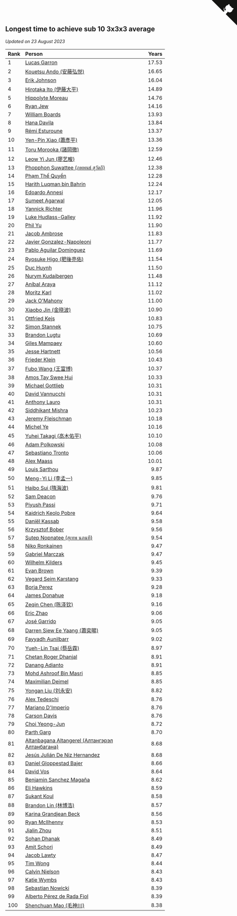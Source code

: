 ## Longest time to achieve sub 10 3x3x3 average

*Updated on 23 August 2023*

| Rank | Person | Years |
| :--- | :--- | ---: |
| 1 | [Lucas Garron](https://www.worldcubeassociation.org/persons/2006GARR01) | 17.53 |
| 2 | [Kouetsu Ando (安藤弘悦)](https://www.worldcubeassociation.org/persons/2006ANDO01) | 16.65 |
| 3 | [Erik Johnson](https://www.worldcubeassociation.org/persons/2007JOHN02) | 16.04 |
| 4 | [Hirotaka Ito (伊藤大平)](https://www.worldcubeassociation.org/persons/2008ITOH01) | 14.89 |
| 5 | [Hippolyte Moreau](https://www.worldcubeassociation.org/persons/2008MORE02) | 14.76 |
| 6 | [Ryan Jew](https://www.worldcubeassociation.org/persons/2008JEWR01) | 14.16 |
| 7 | [William Boards](https://www.worldcubeassociation.org/persons/2009BOAR01) | 13.93 |
| 8 | [Hana Davila](https://www.worldcubeassociation.org/persons/2009DAVI01) | 13.84 |
| 9 | [Rémi Esturoune](https://www.worldcubeassociation.org/persons/2010ESTU01) | 13.37 |
| 10 | [Yen-Pin Xiao (蕭彥平)](https://www.worldcubeassociation.org/persons/2010XIAO01) | 13.36 |
| 11 | [Toru Morooka (諸岡徹)](https://www.worldcubeassociation.org/persons/2010MORO01) | 12.59 |
| 12 | [Leow Yi Jun (廖艺畯)](https://www.worldcubeassociation.org/persons/2010JUNL02) | 12.46 |
| 13 | [Phopphon Suwattee (ภพพนธ์ สุวัตถี)](https://www.worldcubeassociation.org/persons/2010SUWA03) | 12.38 |
| 14 | [Phạm Thế Quyền](https://www.worldcubeassociation.org/persons/2010PHAM08) | 12.28 |
| 15 | [Harith Luqman bin Bahrin](https://www.worldcubeassociation.org/persons/2010BAHR02) | 12.24 |
| 16 | [Edoardo Annesi](https://www.worldcubeassociation.org/persons/2011ANNE01) | 12.17 |
| 17 | [Sumeet Agarwal](https://www.worldcubeassociation.org/persons/2011AGAR05) | 12.05 |
| 18 | [Yannick Richter](https://www.worldcubeassociation.org/persons/2010RICH04) | 11.96 |
| 19 | [Luke Hudlass-Galley](https://www.worldcubeassociation.org/persons/2010HUDL01) | 11.92 |
| 20 | [Phil Yu](https://www.worldcubeassociation.org/persons/2010YUPH01) | 11.90 |
| 21 | [Jacob Ambrose](https://www.worldcubeassociation.org/persons/2010AMBR01) | 11.83 |
| 22 | [Javier Gonzalez-Napoleoni](https://www.worldcubeassociation.org/persons/2011GONZ04) | 11.77 |
| 23 | [Pablo Aguilar Dominguez](https://www.worldcubeassociation.org/persons/2010AGUI04) | 11.69 |
| 24 | [Ryosuke Higo (肥後亮佑)](https://www.worldcubeassociation.org/persons/2006HIGO01) | 11.54 |
| 25 | [Duc Huynh](https://www.worldcubeassociation.org/persons/2010HUYN02) | 11.50 |
| 26 | [Nurym Kudaibergen](https://www.worldcubeassociation.org/persons/2011KUDA01) | 11.48 |
| 27 | [Aníbal Araya](https://www.worldcubeassociation.org/persons/2011ARAY01) | 11.12 |
| 28 | [Moritz Karl](https://www.worldcubeassociation.org/persons/2008KARL02) | 11.02 |
| 29 | [Jack O'Mahony](https://www.worldcubeassociation.org/persons/2011OMAH01) | 11.00 |
| 30 | [Xiaobo Jin (金晓波)](https://www.worldcubeassociation.org/persons/2008JINX01) | 10.90 |
| 31 | [Ottfried Kejs](https://www.worldcubeassociation.org/persons/2012KEJS01) | 10.83 |
| 32 | [Simon Stannek](https://www.worldcubeassociation.org/persons/2012STAN04) | 10.75 |
| 33 | [Brandon Lugtu](https://www.worldcubeassociation.org/persons/2012LUGT01) | 10.69 |
| 34 | [Giles Mampaey](https://www.worldcubeassociation.org/persons/2012MAMP01) | 10.60 |
| 35 | [Jesse Hartnett](https://www.worldcubeassociation.org/persons/2012HART03) | 10.56 |
| 36 | [Frieder Klein](https://www.worldcubeassociation.org/persons/2013KLEI01) | 10.43 |
| 37 | [Fubo Wang (王富博)](https://www.worldcubeassociation.org/persons/2007FUBO01) | 10.37 |
| 38 | [Amos Tay Swee Hui](https://www.worldcubeassociation.org/persons/2009SWEE01) | 10.33 |
| 39 | [Michael Gottlieb](https://www.worldcubeassociation.org/persons/2006GOTT01) | 10.31 |
| 40 | [David Vannucchi](https://www.worldcubeassociation.org/persons/2012VANN01) | 10.31 |
| 41 | [Anthony Lauro](https://www.worldcubeassociation.org/persons/2012LAUR02) | 10.31 |
| 42 | [Siddhikant Mishra](https://www.worldcubeassociation.org/persons/2012MISH01) | 10.23 |
| 43 | [Jeremy Fleischman](https://www.worldcubeassociation.org/persons/2005FLEI01) | 10.18 |
| 44 | [Michel Ye](https://www.worldcubeassociation.org/persons/2012YEMI01) | 10.16 |
| 45 | [Yuhei Takagi (高木佑平)](https://www.worldcubeassociation.org/persons/2008TAKA01) | 10.10 |
| 46 | [Adam Polkowski](https://www.worldcubeassociation.org/persons/2007POLK01) | 10.08 |
| 47 | [Sebastiano Tronto](https://www.worldcubeassociation.org/persons/2011TRON02) | 10.06 |
| 48 | [Alex Maass](https://www.worldcubeassociation.org/persons/2011MAAS01) | 10.01 |
| 49 | [Louis Sarthou](https://www.worldcubeassociation.org/persons/2012SART01) | 9.87 |
| 50 | [Meng-Yi Li (李孟一)](https://www.worldcubeassociation.org/persons/2011LIME01) | 9.85 |
| 51 | [Haibo Sui (隋海波)](https://www.worldcubeassociation.org/persons/2011SUIH01) | 9.81 |
| 52 | [Sam Deacon](https://www.worldcubeassociation.org/persons/2013DEAC01) | 9.76 |
| 53 | [Piyush Passi](https://www.worldcubeassociation.org/persons/2013PASS01) | 9.71 |
| 54 | [Kaidrich Keolo Pobre](https://www.worldcubeassociation.org/persons/2013POBR01) | 9.64 |
| 55 | [Daniël Kassab](https://www.worldcubeassociation.org/persons/2012KASS01) | 9.58 |
| 56 | [Krzysztof Bober](https://www.worldcubeassociation.org/persons/2013BOBE01) | 9.56 |
| 57 | [Sutep Nopnatee (สุเทพ นภนที)](https://www.worldcubeassociation.org/persons/2010NOPN01) | 9.54 |
| 58 | [Niko Ronkainen](https://www.worldcubeassociation.org/persons/2010RONK01) | 9.47 |
| 59 | [Gabriel Marczak](https://www.worldcubeassociation.org/persons/2013MARC03) | 9.47 |
| 60 | [Wilhelm Kilders](https://www.worldcubeassociation.org/persons/2010KILD02) | 9.45 |
| 61 | [Evan Brown](https://www.worldcubeassociation.org/persons/2013BROW04) | 9.39 |
| 62 | [Vegard Seim Karstang](https://www.worldcubeassociation.org/persons/2009SEIM02) | 9.33 |
| 63 | [Borja Perez](https://www.worldcubeassociation.org/persons/2013PERE05) | 9.28 |
| 64 | [James Donahue](https://www.worldcubeassociation.org/persons/2010DONA01) | 9.18 |
| 65 | [Zeqin Chen (陈泽钦)](https://www.worldcubeassociation.org/persons/2010CHEN37) | 9.16 |
| 66 | [Eric Zhao](https://www.worldcubeassociation.org/persons/2010ZHAO19) | 9.06 |
| 67 | [José Garrido](https://www.worldcubeassociation.org/persons/2009GARR01) | 9.05 |
| 68 | [Darren Siew Ee Yaang (蕭奕暘)](https://www.worldcubeassociation.org/persons/2009SIEW01) | 9.05 |
| 69 | [Fayyadh Aunilbarr](https://www.worldcubeassociation.org/persons/2010AUNI01) | 9.02 |
| 70 | [Yueh-Lin Tsai (蔡岳霖)](https://www.worldcubeassociation.org/persons/2006TSAI03) | 8.97 |
| 71 | [Chetan Roger Dhanjal](https://www.worldcubeassociation.org/persons/2014DHAN01) | 8.91 |
| 72 | [Danang Adianto](https://www.worldcubeassociation.org/persons/2013DANA01) | 8.91 |
| 73 | [Mohd Ashroof Bin Masri](https://www.worldcubeassociation.org/persons/2009MASR01) | 8.85 |
| 74 | [Maximilian Deimel](https://www.worldcubeassociation.org/persons/2010DEIM01) | 8.85 |
| 75 | [Yongan Liu (刘永安)](https://www.worldcubeassociation.org/persons/2009LIUY08) | 8.82 |
| 76 | [Alex Tedeschi](https://www.worldcubeassociation.org/persons/2014TEDE01) | 8.76 |
| 77 | [Mariano D'Imperio](https://www.worldcubeassociation.org/persons/2009DIMP01) | 8.76 |
| 78 | [Carson Davis](https://www.worldcubeassociation.org/persons/2014DAVI06) | 8.76 |
| 79 | [Choi Yeong-Jun](https://www.worldcubeassociation.org/persons/2013YEON01) | 8.72 |
| 80 | [Parth Garg](https://www.worldcubeassociation.org/persons/2014GARG01) | 8.70 |
| 81 | [Altanbagana Altangerel (Алтангэрэл Алтанбагана)](https://www.worldcubeassociation.org/persons/2013ALTA01) | 8.68 |
| 82 | [Jesús Julián De Niz Hernandez](https://www.worldcubeassociation.org/persons/2014HERN12) | 8.68 |
| 83 | [Daniel Gloppestad Bajer](https://www.worldcubeassociation.org/persons/2009GLOP01) | 8.66 |
| 84 | [David Vos](https://www.worldcubeassociation.org/persons/2008VOSD01) | 8.64 |
| 85 | [Benjamin Sanchez Magaña](https://www.worldcubeassociation.org/persons/2014MAGA02) | 8.62 |
| 86 | [Eli Hawkins](https://www.worldcubeassociation.org/persons/2014HAWK01) | 8.59 |
| 87 | [Sukant Koul](https://www.worldcubeassociation.org/persons/2014KOUL01) | 8.58 |
| 88 | [Brandon Lin (林博浩)](https://www.worldcubeassociation.org/persons/2011LINB01) | 8.57 |
| 89 | [Karina Grandjean Beck](https://www.worldcubeassociation.org/persons/2010BECK01) | 8.56 |
| 90 | [Ryan McIlhenny](https://www.worldcubeassociation.org/persons/2010MCIL02) | 8.53 |
| 91 | [Jialin Zhou](https://www.worldcubeassociation.org/persons/2013ZHOU19) | 8.51 |
| 92 | [Sohan Dhanak](https://www.worldcubeassociation.org/persons/2014DHAN03) | 8.49 |
| 93 | [Amit Schori](https://www.worldcubeassociation.org/persons/2014SCHO03) | 8.49 |
| 94 | [Jacob Lawty](https://www.worldcubeassociation.org/persons/2015LAWT01) | 8.47 |
| 95 | [Tim Wong](https://www.worldcubeassociation.org/persons/2007WONG02) | 8.44 |
| 96 | [Calvin Nielson](https://www.worldcubeassociation.org/persons/2014NIEL03) | 8.43 |
| 97 | [Katie Wymbs](https://www.worldcubeassociation.org/persons/2015WYMB01) | 8.43 |
| 98 | [Sebastian Nowicki](https://www.worldcubeassociation.org/persons/2014NOWI01) | 8.39 |
| 99 | [Alberto Pérez de Rada Fiol](https://www.worldcubeassociation.org/persons/2011FIOL01) | 8.39 |
| 100 | [Shenchuan Mao (毛神川)](https://www.worldcubeassociation.org/persons/2011MAOS01) | 8.38 |


<a href="https://github.com/JustinTimeCuber/wca_statistics" class="github-corner" aria-label="View source on Github"><svg width="80" height="80" viewBox="0 0 250 250" style="fill:#151513; color:#fff; position: absolute; top: 0; border: 0; right: 0;" aria-hidden="true"><path d="M0,0 L115,115 L130,115 L142,142 L250,250 L250,0 Z"></path><path d="M128.3,109.0 C113.8,99.7 119.0,89.6 119.0,89.6 C122.0,82.7 120.5,78.6 120.5,78.6 C119.2,72.0 123.4,76.3 123.4,76.3 C127.3,80.9 125.5,87.3 125.5,87.3 C122.9,97.6 130.6,101.9 134.4,103.2" fill="currentColor" style="transform-origin: 130px 106px;" class="octo-arm"></path><path d="M115.0,115.0 C114.9,115.1 118.7,116.5 119.8,115.4 L133.7,101.6 C136.9,99.2 139.9,98.4 142.2,98.6 C133.8,88.0 127.5,74.4 143.8,58.0 C148.5,53.4 154.0,51.2 159.7,51.0 C160.3,49.4 163.2,43.6 171.4,40.1 C171.4,40.1 176.1,42.5 178.8,56.2 C183.1,58.6 187.2,61.8 190.9,65.4 C194.5,69.0 197.7,73.2 200.1,77.6 C213.8,80.2 216.3,84.9 216.3,84.9 C212.7,93.1 206.9,96.0 205.4,96.6 C205.1,102.4 203.0,107.8 198.3,112.5 C181.9,128.9 168.3,122.5 157.7,114.1 C157.9,116.9 156.7,120.9 152.7,124.9 L141.0,136.5 C139.8,137.7 141.6,141.9 141.8,141.8 Z" fill="currentColor" class="octo-body"></path></svg></a><style>.github-corner:hover .octo-arm{animation:octocat-wave 560ms ease-in-out}@keyframes octocat-wave{0%,100%{transform:rotate(0)}20%,60%{transform:rotate(-25deg)}40%,80%{transform:rotate(10deg)}}@media (max-width:500px){.github-corner:hover .octo-arm{animation:none}.github-corner .octo-arm{animation:octocat-wave 560ms ease-in-out}}</style>

